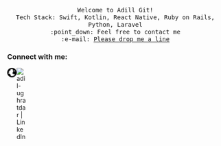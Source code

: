 <p align="center">
  <samp> 
    Welcome to Adill Git!  <br>
    Tech Stack: Swift, Kotlin, React Native, Ruby on Rails, Python, Laravel <br>
     :point_down: Feel free  to contact me <br>
     :e-mail:	<a href='mailto:aughr063@uottawa.ca'>Please drop me a line</a> <br>    
  </samp>
</P>

### Connect with me:

[<img align="left" alt="adil-ughratdar" width="22px" src="https://raw.githubusercontent.com/iconic/open-iconic/master/svg/globe.svg" />][website]
[<img align="left" alt="adil-ughratdar | LinkedIn" width="22px" src="https://cdn.jsdelivr.net/npm/simple-icons@v3/icons/linkedin.svg" />][linkedin]

## <br />

[linkedin]: https://www.linkedin.com/in/adil-ughratdar/
[website]: https://youthful-chandrasekhar-0da28d.netlify.app/

